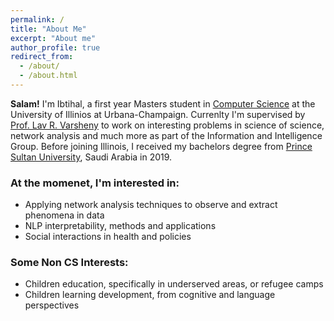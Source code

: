 ```yaml
---
permalink: /
title: "About Me"
excerpt: "About me"
author_profile: true
redirect_from: 
  - /about/
  - /about.html
---
```

<b>Salam!</b> I'm Ibtihal, a first year Masters student in [Computer Science](https://cs.illinois.edu/) at the University of Illinios at Urbana-Champaign. Currenlty I'm supervised by [Prof. Lav R. Varsheny](http://www.varshney.csl.illinois.edu/) to work on interesting problems in science of science, network analysis and much more as part of the Information and Intelligence Group.
Before joining Illinois, I received my bachelors degree from [Prince Sultan University](https://psu.edu.sa/en), Saudi Arabia in 2019. 

### At the momenet, I'm interested in:
* Applying network analysis techniques to observe and extract phenomena in data
* NLP interpretability, methods and applications
* Social interactions in health and policies 


### Some Non CS Interests:
* Children education, specifically in underserved areas, or refugee camps
* Children learning development, from cognitive and language perspectives
